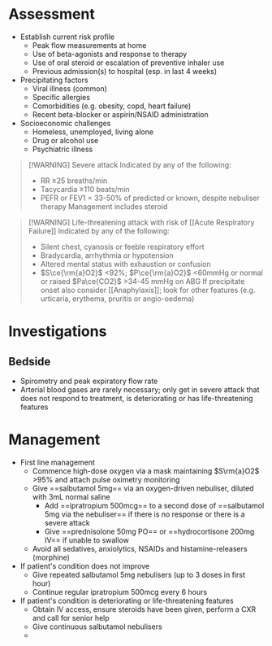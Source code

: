 # Assessment
- Establish current risk profile
	- Peak flow measurements at home
	- Use of beta-agonists and response to therapy
	- Use of oral steroid or escalation of preventive inhaler use
	- Previous admission(s) to hospital (esp. in last 4 weeks)
- Precipitating factors
	- Viral illness (common)
	- Specific allergies
	- Comorbidities (e.g. obesity, copd, heart failure)
	- Recent beta-blocker or aspirin/NSAID administration
- Socioeconomic challenges
	- Homeless, unemployed, living alone
	- Drug or alcohol use
	- Psychiatric illness

> [!WARNING] Severe attack
> Indicated by any of the following:
> - RR ≥25 breaths/min
> - Tacycardia ≥110 beats/min
> - PEFR or FEV1 = 33-50% of predicted or known, despite nebuliser therapy
> Management includes steroid

> [!WARNING] Life-threatening attack with risk of [[Acute Respiratory Failure]]
> Indicated by any of the following:
> - Silent chest, cyanosis or feeble respiratory effort
> - Bradycardia, arrhythmia or hypotension
> - Altered mental status with exhaustion or confusion
> - $S\ce{\rm{a}O2}$ <92%; $P\ce{\rm{a}O2}$ <60mmHg or normal or raised $Pa\ce{CO2}$ >34-45 mmHg on ABG
> If precipitate onset also consider [[Anaphylaxis]]; look for other features (e.g. urticaria, erythema, pruritis or angio-oedema) 

# Investigations
## Bedside
-  Spirometry and peak expiratory flow rate
-  Arterial blood gases are rarely necessary; only get in severe attack that does not respond to treatment, is deteriorating or has life-threatening features
# Management
- First line management
	- Commence high-dose oxygen via a mask maintaining $S\rm{a}O2$ >95% and attach pulse oximetry monitoring
	- Give ==salbutamol 5mg== via an oxygen-driven nebuliser, diluted with 3mL normal saline
		- Add ==ipratropium 500mcg== to a second dose of ==salbutamol 5mg via the nebuliser== if there is no response or there is a severe attack
		- Give ==prednisolone 50mg PO== or ==hydrocortisone 200mg IV== if unable to swallow
	- Avoid all sedatives, anxiolytics, NSAIDs and histamine-releasers (morphine)
- If patient's condition does not improve
	- Give repeated salbutamol 5mg nebulisers (up to 3 doses in first hour)
	- Continue regular ipratropium 500mcg every 6 hours
- If patient's condition is deteriorating or life-threatening features
	- Obtain IV access, ensure steroids have been given, perform a CXR and call for senior help
	- Give continuous salbutamol nebulisers
	- 